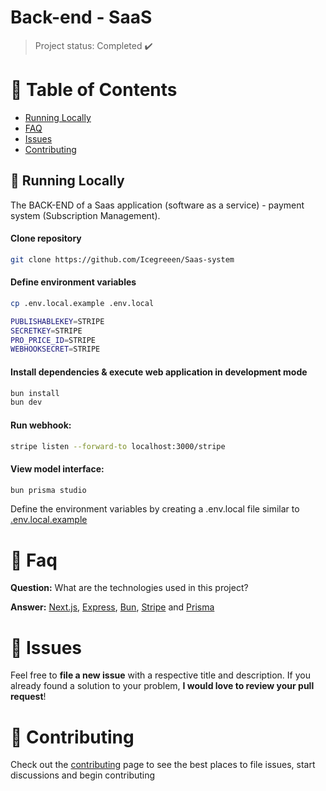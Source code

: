 <h1 align="left">
    <a">Back-end - SaaS</a>
</h1>

> Project status: Completed :heavy_check_mark:
                                  
# :pushpin: Table of Contents

* [Running Locally](#construction_worker-running-locally)
* [FAQ](#postbox-faq)
* [Issues](#bug-issues)
* [Contributing](#tada-contributing)

## :construction_worker: Running Locally

The BACK-END of a Saas application (software as a service) - payment system (Subscription Management).

#### Clone repository
```bash
git clone https://github.com/Icegreeen/Saas-system
```

#### Define environment variables
```bash
cp .env.local.example .env.local

PUBLISHABLEKEY=STRIPE
SECRETKEY=STRIPE
PRO_PRICE_ID=STRIPE
WEBHOOKSECRET=STRIPE
```

#### Install dependencies & execute web application in development mode
```bash
bun install
bun dev 
```

#### Run webhook:

```bash
stripe listen --forward-to localhost:3000/stripe
```

#### View model interface:

```bash
bun prisma studio
```

Define the environment variables by creating a .env.local file similar to [.env.local.example](https://github.com/Icegreeen/Saas-system)

# :postbox: Faq

**Question:** What are the technologies used in this project?

**Answer:** [Next.js](https://nextjs.org/), [Express](), [Bun](), [Stripe]() and [Prisma]()

# :bug: Issues

Feel free to **file a new issue** with a respective title and description. If you already found a solution to your problem, **I would love to review your pull request**!

# :tada: Contributing

Check out the [contributing](https://github.com/Icegreeen/my-blog/blob/main/CONTRIBUTING.md) page to see the best places to file issues, start discussions and begin contributing
